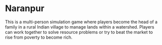 Naranpur
========
This is a multi-person simulation game where players become the head of a family in a rural Indian village to manage lands within a watershed. Players can work together to solve resource problems or try to beat the market to rise from poverty to become rich. 

